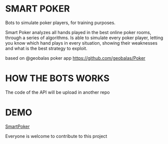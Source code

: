 SMART POKER
===========
Bots to simulate poker players, for training purposes.

Smart Poker analyzes all hands played in the best online poker rooms, through a series of algorithms.
Is able to simulate every poker player, letting you know which hand plays in every situation, showing their weaknesses and what is the best strategy to exploit.

based on @geobalas poker app
https://github.com/geobalas/Poker

HOW THE BOTS WORKS
==================
The code of the API will be upload in another repo

DEMO
====
[SmartPoker](http://smart-poker-smart-poker.193b.starter-ca-central-1.openshiftapps.com)

Everyone is welcome to contribute to this project
